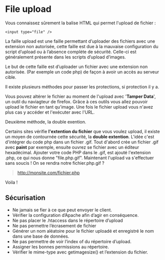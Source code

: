 # File upload

Vous connaissez sûrement la balise HTML qui permet l'upload de fichier :
```
<input type="file" />
```

La faille upload est une faille permettant d’uploader des fichiers avec une extension non autorisée, cette faille est due à la mauvaise configuration du script d’upload ou à l’absence complète de sécurité. Celle-ci est généralement présente dans les scripts d’upload d’images.

Le but de cette faille est d’uploader un fichier avec une extension non autorisée. (Par exemple un code php) de façon à avoir un accès au serveur cible.

Il existe plusieurs méthodes pour passer les protections, si protection il y a.

Vous pouvez altérer le fichier au moment de l'upload avec '**Tamper Data**', un outil du naviagteur de firefox. Grâce à ces outils vous allez pouvoir upload le fichier en tant qu'image.
Une fois le fichier upload vous n'avez plus cas y accéder et l'exécuter avec l'URL.

Deuxième méthode, la double exention.

Certains sites vérifie **l'extention du fichier** que vous voulez upload, il existe un moyen de contournée cette sécurité, la **double extention**.
L'idée c'est d'intégrer du code php dans un fichier .gif.
Tout d'abord crée un fichier .gif avec **paint** par exemple, ensuite ouvrez se fichier avec un éditeur hexadécimal. Ajouter votre code PHP dans le .gif, est ajouté l'extension .php, ce qui nous donne "file.php.gif".
Maintenant l'upload va s'effectuer sans soucis !
On se rendra notre fichier.php.gif ?

>http://monsite.com/fichier.php

Voila !

## Sécurisation 

* Ne jamais se fier à ce que peut envoyer le client.
* Vérifier la configuration d’Apache afin d’agir en conséquence.
* Ne pas placer le .htaccess dans le répertoire d’upload
* Ne pas permettre l’écrasement de fichier
* Générer un nom aléatoire pour le fichier uploadé et enregistré le nom dans une base de données.
* Ne pas permettre de voir l’index of du répertoire d’upload.
* Assigner les bonnes permissions au répertoire.
* Vérifier le mime-type avec getimagesize() et l’extension du fichier.